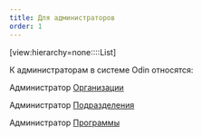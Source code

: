 ```yaml
---
title: Для администраторов
order: 1
---
```


[view:hierarchy=none::::List]

К администраторам в системе Odin относятся:

Администратор [Организации](https://informa.gitbook.io/odin/struktura/organizaciya)

Администратор [Подразделения](https://informa.gitbook.io/odin/struktura/podrazdelenie)

Администратор [Программы](https://informa.gitbook.io/odin/struktura/programma)